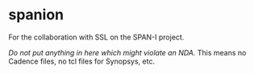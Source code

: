 # spanion
For the collaboration with SSL on the SPAN-I project.

*Do not put anything in here which might violate an NDA.* This means no Cadence files, no tcl files for Synopsys, etc.
